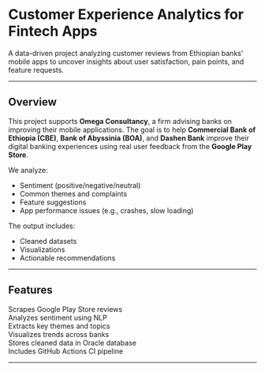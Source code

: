 # Customer Experience Analytics for Fintech Apps

A data-driven project analyzing customer reviews from Ethiopian banks' mobile apps to uncover insights about user satisfaction, pain points, and feature requests.

---

## Overview

This project supports **Omega Consultancy**, a firm advising banks on improving their mobile applications. The goal is to help **Commercial Bank of Ethiopia (CBE)**, **Bank of Abyssinia (BOA)**, and **Dashen Bank** improve their digital banking experiences using real user feedback from the **Google Play Store**.

We analyze:
- Sentiment (positive/negative/neutral)
- Common themes and complaints
- Feature suggestions
- App performance issues (e.g., crashes, slow loading)

The output includes:
- Cleaned datasets
- Visualizations
- Actionable recommendations

---

## Features

Scrapes Google Play Store reviews  
Analyzes sentiment using NLP  
Extracts key themes and topics  
Visualizes trends across banks  
Stores cleaned data in Oracle database  
Includes GitHub Actions CI pipeline  

---


